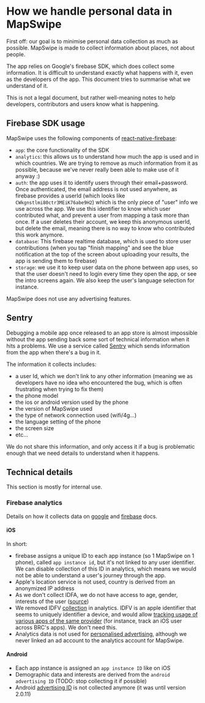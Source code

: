 # How we handle personal data in MapSwipe

First off: our goal is to minimise personal data collection as much as possible. MapSwipe is made to collect information about places, not about people.

The app relies on Google's firebase SDK, which does collect some information. It is difficult to understand exactly what happens with it, even as the developers of the app. This document tries to summarise what we understand of it.

This is not a legal document, but rather well-meaning notes to help developers, contributors and users know what is happening.

## Firebase SDK usage

MapSwipe uses the following components of [react-native-firebase](rnfirebase.io):

- `app`: the core functionality of the SDK
- `analytics`: this allows us to understand how much the app is used and in which countries. We are trying to remove as much information from it as possible, because we've never really been able to make use of it anyway :)
- `auth`: the app uses it to identify users through their email+password. Once authenticated, the email address is not used anywhere, as firebase provides a userId (which looks like `CWkgnstlmi80ctr3MEiK76abe9H2`) which is the only piece of "user" info we use across the app. We use this identifier to know which user contributed what, and prevent a user from mapping a task more than once. If a user deletes their account, we keep this anonymous userId, but delete the email, meaning there is no way to know who contributed this work anymore.
- `database`: This firebase realtime database, which is used to store user contributions (when you tap "finish mapping" and see the blue notification at the top of the screen about uploading your results, the app is sending them to firebase)
- `storage`: we use it to keep user data on the phone between app uses, so that the user doesn't need to login every time they open the app, or see the intro screens again. We also keep the user's language selection for instance.

MapSwipe does not use any advertising features.

## Sentry

Debugging a mobile app once released to an app store is almost impossible without the app sending back some sort of technical information when it hits a problems. We use a service called [Sentry](sentry.io) which sends information from the app when there's a bug in it.

The information it collects includes:
- a user Id, which we don't link to any other information (meaning we as developers have no idea who encountered the bug, which is often frustrating when trying to fix them)
- the phone model
- the ios or android version used by the phone
- the version of MapSwipe used
- the type of network connection used (wifi/4g...)
- the language setting of the phone
- the screen size
- etc...

We do not share this information, and only access it if a bug is problematic enough that we need details to understand when it happens.

## Technical details

This section is mostly for internal use.

### Firebase analytics

Details on how it collects data on [google](https://support.google.com/analytics/answer/10285841) and [firebase](https://firebase.google.com/docs/ios/app-store-data-collection) docs.

#### iOS

In short:
- firebase assigns a unique ID to each app instance (so 1 MapSwipe on 1 phone), called `app instance id`, but it's not linked to any user identifier. We can disable collection of this ID in analytics, which means we would not be able to understand a user's journey through the app.
- Apple's location service is not used, country is derived from an anonymized IP address
- As we don't collect IDFA, we do not have access to age, gender, interests of the user ([source](https://support.google.com/firebase/answer/9268042?visit_id=637626397084989644-2548047988&rd=1))
- We removed IDFV [collection](https://firebase.google.com/docs/analytics/configure-data-collection?platform=ios#disable_idfv_collection) in analytics. IDFV is an apple identifier that seems to uniquely identifier a device, and would allow [tracking usage of various apps of the same provider](https://developer.apple.com/forums/thread/659416) (for instance, track an iOS user across BRC's apps). We don't need this.
- Analytics data is not used for [personalised advertising](https://firebase.google.com/docs/analytics/configure-data-collection?platform=ios#disable_personalized_advertising_features), although we never linked an ad account to the analytics account for MapSwipe.

#### Android

- Each app instance is assigned an `app instance ID` like on iOS
- Demographic data and interests are derived from the `android advertising ID` (TODO: stop collecting it if possible)
- Android [advertising ID](https://firebase.google.com/docs/analytics/configure-data-collection?platform=android#disable_advertising_id_collection) is not collected anymore (it was until version 2.0.11)
